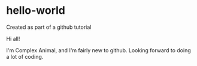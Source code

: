 # hello-world
Created as part of a github tutorial

Hi all!

I'm Complex Animal, and I'm fairly new to github. Looking forward to doing a lot of coding.
